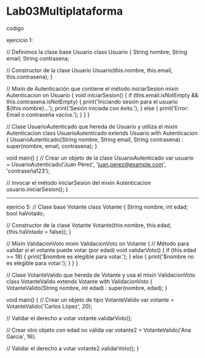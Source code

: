 # Lab03Multiplataforma

codigo

ejercicio 1:

// Definimos la clase base Usuario
class Usuario {
  String nombre;
  String email;
  String contrasena;

  // Constructor de la clase Usuario
  Usuario(this.nombre, this.email, this.contrasena);
}

// Mixin de Autenticación que contiene el método iniciarSesion
mixin Autenticacion on Usuario {
  void iniciarSesion() {
    if (this.email.isNotEmpty && this.contrasena.isNotEmpty) {
      print('Iniciando sesión para el usuario ${this.nombre}...');
      print('Sesión iniciada con éxito.');
    } else {
      print('Error: Email o contraseña vacíos.');
    }
  }
}

// Clase UsuarioAutenticado que hereda de Usuario y utiliza el mixin Autenticacion
class UsuarioAutenticado extends Usuario with Autenticacion {
  UsuarioAutenticado(String nombre, String email, String contrasena) 
      : super(nombre, email, contrasena);
}

void main() {
  // Crear un objeto de la clase UsuarioAutenticado
  var usuario = UsuarioAutenticado('Juan Pérez', 'juan.perez@example.com', 'contraseña123');
  
  // Invocar el método iniciarSesion del mixin Autenticacion
  usuario.iniciarSesion();
}



----------------------------------------



ejericio 5:
// Clase base Votante
class Votante {
  String nombre;
  int edad;
  bool haVotado;

  // Constructor de la clase Votante
  Votante(this.nombre, this.edad, {this.haVotado = false});
}

// Mixin ValidacionVoto
mixin ValidacionVoto on Votante {
  // Método para validar si el votante puede votar (por edad)
  void validarVoto() {
    if (this.edad >= 18) {
      print('$nombre es elegible para votar.');
    } else {
      print('$nombre no es elegible para votar.');
    }
  }
}

// Clase VotanteValido que hereda de Votante y usa el mixin ValidacionVoto
class VotanteValido extends Votante with ValidacionVoto {
  VotanteValido(String nombre, int edad) : super(nombre, edad);
}

void main() {
  // Crear un objeto de tipo VotanteValido
  var votante = VotanteValido('Carlos López', 20);
  
  // Validar el derecho a votar
  votante.validarVoto();

  // Crear otro objeto con edad no válida
  var votante2 = VotanteValido('Ana García', 16);
  
  // Validar el derecho a votar
  votante2.validarVoto();
}
